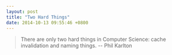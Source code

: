 ```yaml
---
layout: post
title: "Two Hard Things"
date: 2014-10-13 09:55:46 +0800
---
```


> There are only two hard things in Computer Science: cache invalidation and naming things. -- Phil Karlton
